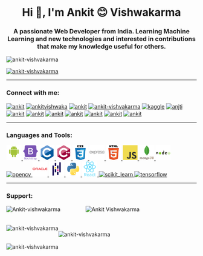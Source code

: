 <h1 align="center">Hi 👋, I'm Ankit 😊 Vishwakarma</h1>
<h3 align="center">A passionate Web Developer from India. Learning Machine Learning and new technologies and interested in contributions that make my knowledge useful for others.</h3>

<p align="left"> <img src="https://komarev.com/ghpvc/?username=ankit-vishvakarma&label=Profile%20views&color=0e75b6&style=flat" alt="ankit-vishvakarma" /> </p>

<p align="left"> <a href="https://github.com/ryo-ma/github-profile-trophy"><img src="https://github-profile-trophy.vercel.app/?username=ankit-vishvakarma" alt="ankit-vishvakarma" /></a> </p>
<hr>
<h3 align="left">Connect with me:</h3>
<p align="left">
<a href="https://dev.to/ankit" target="blank"><img align="center" src="https://raw.githubusercontent.com/rahuldkjain/github-profile-readme-generator/master/src/images/icons/Social/devto.svg" alt="ankit" height="30" width="40" /></a>
<a href="https://twitter.com/ankitvishwaka" target="blank"><img align="center" src="https://raw.githubusercontent.com/rahuldkjain/github-profile-readme-generator/master/src/images/icons/Social/twitter.svg" alt="ankitvishwaka" height="30" width="40" /></a>
<a href="https://linkedin.com/in/ankit" target="blank"><img align="center" src="https://raw.githubusercontent.com/rahuldkjain/github-profile-readme-generator/master/src/images/icons/Social/linked-in-alt.svg" alt="ankit" height="30" width="40" /></a>
<a href="https://codesandbox.com/ankit-vishvakarma" target="blank"><img align="center" src="https://raw.githubusercontent.com/rahuldkjain/github-profile-readme-generator/master/src/images/icons/Social/codesandbox.svg" alt="ankit-vishvakarma" height="30" width="40" /></a>
<a href="https://kaggle.com/kaggle" target="blank"><img align="center" src="https://raw.githubusercontent.com/rahuldkjain/github-profile-readme-generator/master/src/images/icons/Social/kaggle.svg" alt="kaggle" height="30" width="40" /></a>
<a href="https://instagram.com/anjti" target="blank"><img align="center" src="https://raw.githubusercontent.com/rahuldkjain/github-profile-readme-generator/master/src/images/icons/Social/instagram.svg" alt="anjti" height="30" width="40" /></a>
<a href="https://www.codechef.com/users/ankit" target="blank"><img align="center" src="https://cdn.jsdelivr.net/npm/simple-icons@3.1.0/icons/codechef.svg" alt="ankit" height="30" width="40" /></a>
<a href="https://www.hackerrank.com/ankit" target="blank"><img align="center" src="https://raw.githubusercontent.com/rahuldkjain/github-profile-readme-generator/master/src/images/icons/Social/hackerrank.svg" alt="ankit" height="30" width="40" /></a>
<a href="https://codeforces.com/profile/ankit" target="blank"><img align="center" src="https://raw.githubusercontent.com/rahuldkjain/github-profile-readme-generator/master/src/images/icons/Social/codeforces.svg" alt="ankit" height="30" width="40" /></a>
<a href="https://www.leetcode.com/ankit" target="blank"><img align="center" src="https://raw.githubusercontent.com/rahuldkjain/github-profile-readme-generator/master/src/images/icons/Social/leet-code.svg" alt="ankit" height="30" width="40" /></a>
<a href="https://www.hackerearth.com/ankit" target="blank"><img align="center" src="https://raw.githubusercontent.com/rahuldkjain/github-profile-readme-generator/master/src/images/icons/Social/hackerearth.svg" alt="ankit" height="30" width="40" /></a>
<a href="https://auth.geeksforgeeks.org/user/ankit" target="blank"><img align="center" src="https://raw.githubusercontent.com/rahuldkjain/github-profile-readme-generator/master/src/images/icons/Social/geeks-for-geeks.svg" alt="ankit" height="30" width="40" /></a>
<a href="https://discord.gg/ankit" target="blank"><img align="center" src="https://raw.githubusercontent.com/rahuldkjain/github-profile-readme-generator/master/src/images/icons/Social/discord.svg" alt="ankit" height="30" width="40" /></a>
</p>
<hr>
<h3 align="left">Languages and Tools:</h3>
<p align="left"> <a href="https://developer.android.com" target="_blank" rel="noreferrer"> <img src="https://raw.githubusercontent.com/devicons/devicon/master/icons/android/android-original-wordmark.svg" alt="android" width="40" height="40"/> </a> <a href="https://getbootstrap.com" target="_blank" rel="noreferrer"> <img src="https://raw.githubusercontent.com/devicons/devicon/master/icons/bootstrap/bootstrap-plain-wordmark.svg" alt="bootstrap" width="40" height="40"/> </a> <a href="https://www.cprogramming.com/" target="_blank" rel="noreferrer"> <img src="https://raw.githubusercontent.com/devicons/devicon/master/icons/c/c-original.svg" alt="c" width="40" height="40"/> </a> <a href="https://www.w3schools.com/cpp/" target="_blank" rel="noreferrer"> <img src="https://raw.githubusercontent.com/devicons/devicon/master/icons/cplusplus/cplusplus-original.svg" alt="cplusplus" width="40" height="40"/> </a> <a href="https://www.w3schools.com/css/" target="_blank" rel="noreferrer"> <img src="https://raw.githubusercontent.com/devicons/devicon/master/icons/css3/css3-original-wordmark.svg" alt="css3" width="40" height="40"/> </a> <a href="https://expressjs.com" target="_blank" rel="noreferrer"> <img src="https://raw.githubusercontent.com/devicons/devicon/master/icons/express/express-original-wordmark.svg" alt="express" width="40" height="40"/> </a> <a href="https://www.w3.org/html/" target="_blank" rel="noreferrer"> <img src="https://raw.githubusercontent.com/devicons/devicon/master/icons/html5/html5-original-wordmark.svg" alt="html5" width="40" height="40"/> </a> <a href="https://developer.mozilla.org/en-US/docs/Web/JavaScript" target="_blank" rel="noreferrer"> <img src="https://raw.githubusercontent.com/devicons/devicon/master/icons/javascript/javascript-original.svg" alt="javascript" width="40" height="40"/> </a> <a href="https://www.mongodb.com/" target="_blank" rel="noreferrer"> <img src="https://raw.githubusercontent.com/devicons/devicon/master/icons/mongodb/mongodb-original-wordmark.svg" alt="mongodb" width="40" height="40"/> </a> <a href="https://nodejs.org" target="_blank" rel="noreferrer"> <img src="https://raw.githubusercontent.com/devicons/devicon/master/icons/nodejs/nodejs-original-wordmark.svg" alt="nodejs" width="40" height="40"/> </a> <a href="https://opencv.org/" target="_blank" rel="noreferrer"> <img src="https://www.vectorlogo.zone/logos/opencv/opencv-icon.svg" alt="opencv" width="40" height="40"/> </a> <a href="https://www.oracle.com/" target="_blank" rel="noreferrer"> <img src="https://raw.githubusercontent.com/devicons/devicon/master/icons/oracle/oracle-original.svg" alt="oracle" width="40" height="40"/> </a> <a href="https://pandas.pydata.org/" target="_blank" rel="noreferrer"> <img src="https://raw.githubusercontent.com/devicons/devicon/2ae2a900d2f041da66e950e4d48052658d850630/icons/pandas/pandas-original.svg" alt="pandas" width="40" height="40"/> </a> <a href="https://www.python.org" target="_blank" rel="noreferrer"> <img src="https://raw.githubusercontent.com/devicons/devicon/master/icons/python/python-original.svg" alt="python" width="40" height="40"/> </a> <a href="https://reactjs.org/" target="_blank" rel="noreferrer"> <img src="https://raw.githubusercontent.com/devicons/devicon/master/icons/react/react-original-wordmark.svg" alt="react" width="40" height="40"/> </a> <a href="https://scikit-learn.org/" target="_blank" rel="noreferrer"> <img src="https://upload.wikimedia.org/wikipedia/commons/0/05/Scikit_learn_logo_small.svg" alt="scikit_learn" width="40" height="40"/> </a> <a href="https://www.tensorflow.org" target="_blank" rel="noreferrer"> <img src="https://www.vectorlogo.zone/logos/tensorflow/tensorflow-icon.svg" alt="tensorflow" width="40" height="40"/> </a> </p>

<hr>
<h3 align="left">Support:</h3>
<p><a href="https://www.buymeacoffee.com/ankitvishw3"> <img align="left" src="https://cdn.buymeacoffee.com/buttons/v2/default-yellow.png" height="50" width="210" alt="Ankit-vishwakarma" /></a><a href="https://ko-fi.com/Ankit Vishwakarma"> <img align="left" src="https://cdn.ko-fi.com/cdn/kofi3.png?v=3" height="50" width="210" alt="Ankit Vishwakarma" /></a></p><br><br>

<p><img align="left" src="https://github-readme-stats.vercel.app/api/top-langs?username=ankit-vishvakarma&show_icons=true&locale=en&layout=compact" alt="ankit-vishvakarma" /></p>

<p>&nbsp;<img align="center" src="https://github-readme-stats.vercel.app/api?username=ankit-vishvakarma&show_icons=true&locale=en" alt="ankit-vishvakarma" /></p>

<p><img align="center" src="https://github-readme-streak-stats.herokuapp.com/?user=ankit-vishvakarma&" alt="ankit-vishvakarma" /></p>
